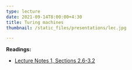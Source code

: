```yaml
---
type: lecture
date: 2021-09-14T8:00:00+4:30
title: Turing machines
thumbnail: /static_files/presentations/lec.jpg

---
```

**Readings:**
- [Lecture Notes 1, Sections 2.6-3.2](http://cs.gmu.edu/~evgenios/teaching/cs600/automata.pdf)
